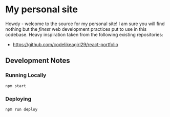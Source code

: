 # My personal site
Howdy - welcome to the source for my personal site! I am sure you will find nothing but the _finest_ web development practices put to use in this codebase. Heavy inspiration taken from the following existing repositories:
- https://github.com/codelikeagirl29/react-portfolio

## Development Notes

### Running Locally

```
npm start
```

### Deploying

```
npm run deploy
```         
